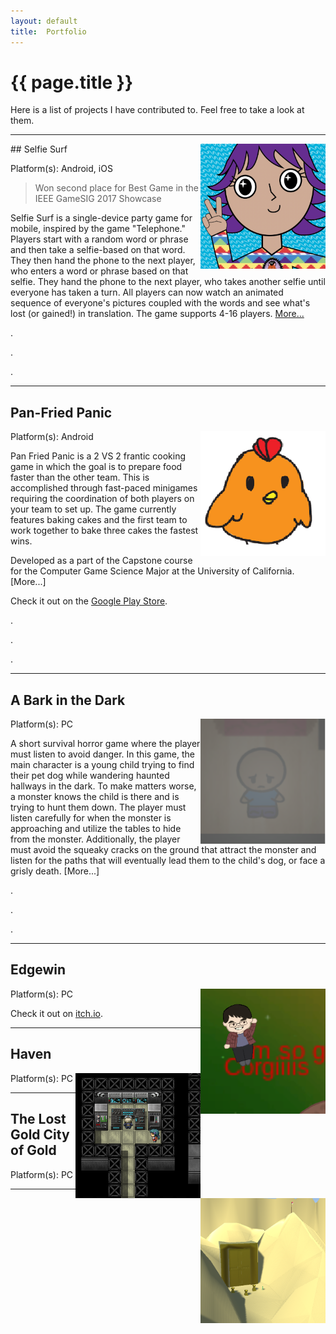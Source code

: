 ```yaml
---
layout:	default
title:	Portfolio
---
```


# {{ page.title }}

Here is a list of projects I have contributed to. Feel free to take a look at them.

<hr />
## Selfie Surf
<img align="right" src="images/selfiesurf0_1.png" width="200">

Platform(s): Android, iOS

> Won second place for Best Game in the IEEE GameSIG 2017 Showcase

Selfie Surf is a single-device party game for mobile, inspired by the game "Telephone." Players start with a random word or phrase and then take a selfie-based on that word. They then hand the phone to the next player, who enters a word or phrase based on that selfie. They hand the phone to the next player, who takes another selfie until everyone has taken a turn. All players can now watch an animated sequence of everyone's pictures coupled with the words and see what's lost (or gained!) in translation. The game supports 4-16 players.
[More...](selfiesurf.md)

.

.

.

-----

## Pan-Fried Panic
<img align="right"  src="images/panfriedpanic0.png" width="200">
Platform(s): Android

Pan Fried Panic is a 2 VS 2 frantic cooking game in which the goal is to prepare food faster than the other team. This is accomplished through fast-paced minigames requiring the coordination of both players on your team to set up. The game currently features baking cakes and the first team to work together to bake three cakes the fastest wins.

Developed as a part of the Capstone course for the Computer Game Science Major at the University of California.[More...]

Check it out on the [Google Play Store](https://play.google.com/store/apps/details?id=com.ABI.PanFriedPanic&hl=en).

.

.

.

-----

## A Bark in the Dark
<img align="right" src="images/abitd0.png" width="200">
Platform(s): PC

A short survival horror game where the player must listen to avoid danger. In this game, the main character is a young child trying to find their pet dog while wandering haunted hallways in the dark. To make matters worse, a monster knows the child is there and is trying to hunt them down. The player must listen carefully for when the monster is approaching and utilize the tables to hide from the monster. Additionally, the player must avoid the squeaky cracks on the ground that attract the monster and listen for the paths that will eventually lead them to the child's dog, or face a grisly death. [More...]

.

.

.

-----

## Edgewin
<img align="right" src="images/edgewin0.png" width="200">
Platform(s): PC

Check it out on [itch.io](https://xuanf1.itch.io/edgewin-the-game).

-----

## Haven
<img align="right" src="images/haven0.png" width="200">
Platform(s): PC

-----

## The Lost Gold City of Gold
<img align="right" src="images/lgcog0.png" width="200">
Platform(s): PC

-----